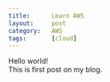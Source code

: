 ```yaml
---
title:      Learn AWS
layout:     post
category:   AWS
tags: 	    [cloud]
---
```


Hello world!   
This is first post on my blog.   
